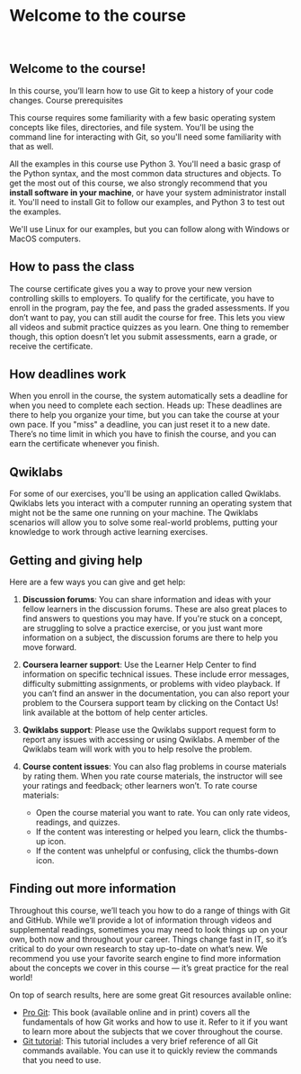 # Welcome to the course

<br>

## Welcome to the course!

In this course, you’ll learn how to use Git to keep a history of your code changes.
Course prerequisites

This course requires some familiarity with a few basic operating system concepts like files, directories, and file system. You'll be using the command line for interacting with Git, so you'll need some familiarity with that as well.

All the examples in this course use Python 3. You'll need a basic grasp of the Python syntax, and the most common data structures and objects. To get the most out of this course, we also strongly recommend that you **install software in your machine**, or have your system administrator install it. You'll need to install Git to follow our examples, and Python 3 to test out the examples.

We'll use Linux for our examples, but you can follow along with Windows or MacOS computers.

## How to pass the class

The course certificate gives you a way to prove your new version controlling skills to employers. To qualify for the certificate, you have to enroll in the program, pay the fee, and pass the graded assessments. If you don’t want to pay, you can still audit the course for free. This lets you view all videos and submit practice quizzes as you learn. One thing to remember though, this option doesn’t let you submit assessments, earn a grade, or receive the certificate.

## How deadlines work

When you enroll in the course, the system automatically sets a deadline for when you need to complete each section. Heads up: These deadlines are there to help you organize your time, but you can take the course at your own pace. If you "miss" a deadline, you can just reset it to a new date. There’s no time limit in which you have to finish the course, and you can earn the certificate whenever you finish.

## Qwiklabs

For some of our exercises, you'll be using an application called Qwiklabs. Qwiklabs lets you interact with a computer running an operating system that might not be the same one running on your machine. The Qwiklabs scenarios will allow you to solve some real-world problems, putting your knowledge to work through active learning exercises.

## Getting and giving help

Here are a few ways you can give and get help: 

1. **Discussion forums**: You can share information and ideas with your fellow learners in the discussion forums. These are also great places to find answers to questions you may have. If you're stuck on a concept, are struggling to solve a practice exercise, or you just want more information on a subject, the discussion forums are there to help you move forward.
2. **Coursera learner support**: Use the Learner Help Center to find information on specific technical issues. These include error messages, difficulty submitting assignments, or problems with video playback. If you can’t find an answer in the documentation, you can also report your problem to the Coursera support team by clicking on the Contact Us! link available at the bottom of help center articles.
3. **Qwiklabs support**: Please use the Qwiklabs support request form to report any issues with accessing or using Qwiklabs. A member of the Qwiklabs team will work with you to help resolve the problem.
4. **Course content issues**: You can also flag problems in course materials by rating them. When you rate course materials, the instructor will see your ratings and feedback; other learners won’t. To rate course materials:

   * Open the course material you want to rate. You can only rate videos, readings, and quizzes.
   * If the content was interesting or helped you learn, click the thumbs-up icon.
   * If the content was unhelpful or confusing, click the thumbs-down icon.

## Finding out more information

Throughout this course, we’ll teach you how to do a range of things with Git and GitHub. While we’ll provide a lot of information through videos and supplemental readings, sometimes you may need to look things up on your own, both now and throughout your career. Things change fast in IT, so it’s critical to do your own research to stay up-to-date on what’s new. We recommend you use your favorite search engine to find more information about the concepts we cover in this course — it’s great practice for the real world!

On top of search results, here are some great Git resources available online:

* [Pro Git](https://git-scm.com/book/en/v2): This book (available online and in print) covers all the fundamentals of how Git works and how to use it. Refer to it if you want to learn more about the subjects that we cover throughout the course.
* [Git tutorial](https://git-scm.com/docs/gittutorial): This tutorial includes a very brief reference of all Git commands available. You can use it to quickly review the commands that you need to use.

